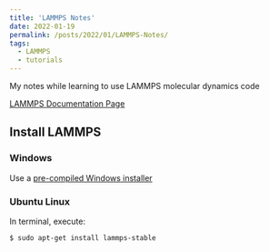 ```yaml
---
title: 'LAMMPS Notes'
date: 2022-01-19
permalink: /posts/2022/01/LAMMPS-Notes/
tags:
  - LAMMPS
  - tutorials
---
```


My notes while learning to use LAMMPS molecular dynamics code

[LAMMPS Documentation Page](https://docs.lammps.org/)

## Install LAMMPS

### Windows
Use a [pre-compiled Windows installer](https://rpm.lammps.org/windows/)

### Ubuntu Linux
In terminal, execute:
```
$ sudo apt-get install lammps-stable
```
